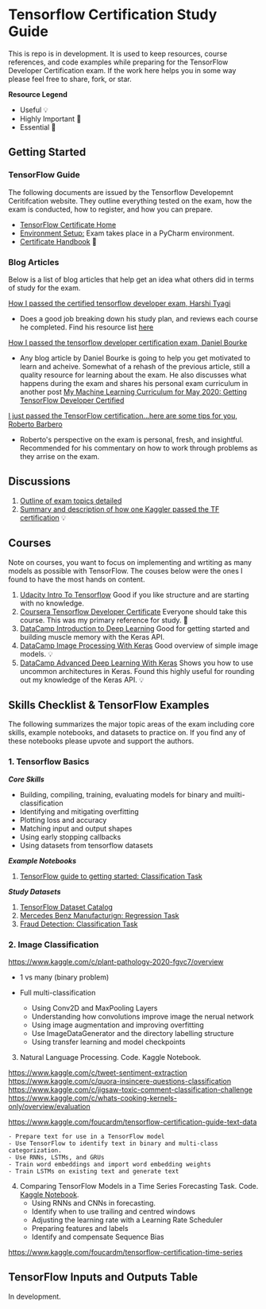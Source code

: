 # Tensorflow Certification Study Guide

This is repo is in development. It is used to keep resources, course references, and code examples while preparing for the TensorFlow Developer Certification exam. If the work here helps you in some way please feel free to share, fork, or star.

**Resource Legend**
- Useful            :bulb:
- Highly Important  :key:
- Essential         :star2:


## Getting Started

### TensorFlow Guide
The following documents are issued by the Tensorflow Developemnt Ceritifcation website. They outline everything tested on the exam, how the exam is conducted, how to register, and how you can prepare.
- [TensorFlow Certificate Home](https://www.tensorflow.org/certificate)
- [Environment Setup:](https://www.tensorflow.org/extras/cert/Setting_Up_TF_Developer_Certificate_Exam.pdf?authuser=4) Exam takes place in a PyCharm environment. 
- [Certificate Handbook](https://www.tensorflow.org/extras/cert/TF_Certificate_Candidate_Handbook.pdf) :star2:

### Blog Articles
Below is a list of blog articles that help get an idea what others did in terms of study for the exam.

[How I passed the certified tensorflow developer exam, Harshi Tyagi](https://www.freecodecamp.org/news/how-i-passed-the-certified-tensorflow-developer-exam/) 
- Does a good job breaking down his study plan, and reviews each course he completed. Find his resource list [here](https://www.notion.so/15049893501f4387893a5de0059ef8a5?v=9154c52a61494668b12802f157bce0d4)

[How I passed the tensorflow developer certification exam, Daniel Bourke](https://towardsdatascience.com/how-i-passed-the-tensorflow-developer-certification-exam-f5672a1eb641) 
- Any blog article by Daniel Bourke is going to help you get motivated to learn and acheive. Somewhat of a rehash of the previous article, still a quality resource for learning about the exam. He also discusses what happens during the exam and shares his personal exam curriculum in another post [My Machine Learning Curriculum for May 2020: Getting TensorFlow Developer Certified](https://www.mrdbourke.com/ml-study-may-2020/)

[I just passed the TensorFlow certification...here are some tips for you, Roberto Barbero](https://medium.com/@rbarbero/tensorflow-certification-tips-d1e0385668c8) 
- Roberto's perspective on the exam is personal, fresh, and insightful. Recommended for his commentary on how to work through problems as they arrise on the exam.

## Discussions
1. [Outline of exam topics detailed](https://www.kaggle.com/questions-and-answers/183715)
2. [Summary and description of how one Kaggler passed the TF certification](https://www.kaggle.com/questions-and-answers/196276) :bulb:

## Courses
Note on courses, you want to focus on implementing and wrtiting as many models as possible with TensorFlow. The couses below were the ones I found to have the most hands on content.

1. [Udacity Intro To Tensorflow](https://www.udacity.com/course/intro-to-tensorflow-for-deep-learning--ud187)
    Good if you like structure and are starting with no knowledge. 
2. [Coursera Tensorflow Developer Certificate](https://www.coursera.org/professional-certificates/tensorflow-in-practice)
    Everyone should take this course. This was my primary reference for study. :key:
3. [DataCamp Introduction to Deep Learning](https://www.datacamp.com/courses/introduction-to-deep-learning-with-keras)
    Good for getting started and building muscle memory with the Keras API.
4. [DataCamp Image Processing With Keras](https://www.datacamp.com/courses/image-processing-with-keras-in-python)
    Good overview of simple image models. :bulb:
5. [DataCamp Advanced Deep Learning With Keras](https://www.datacamp.com/courses/advanced-deep-learning-with-keras)
    Shows you how to use uncommon architectures in Keras. Found this highly useful for rounding out my knowledge of the Keras API. :bulb:
    
    
## Skills Checklist & TensorFlow Examples
The following summarizes the major topic areas of the exam including core skills, example notebooks, and datasets to practice on. If you find any of these notebooks please upvote and support the authors.

### 1. Tensorflow Basics
***Core Skills***
- Building, compiling, training, evaluating models for binary and muilti- classification
- Identifying and mitigating overfitting
- Plotting loss and accuracy
- Matching input and output shapes
- Using early stopping callbacks
- Using datasets from tensorflow datasets

***Example Notebooks***
1. [TensorFlow guide to getting started: Classification Task](https://www.kaggle.com/nicholasjhana/tensorflow-guide-to-getting-started)

***Study Datasets***
1. [TensorFlow Dataset Catalog](https://www.tensorflow.org/datasets/catalog/overview)
2. [Mercedes Benz Manufacturign: Regression Task](https://www.kaggle.com/c/mercedes-benz-greener-manufacturing/data)
3. [Fraud Detection: Classification Task](https://www.kaggle.com/c/talkingdata-adtracking-fraud-detection)

### 2. Image Classification

https://www.kaggle.com/c/plant-pathology-2020-fgvc7/overview
- 1 vs many (binary problem)
- Full multi-classification

    - Using Conv2D and MaxPooling Layers
    - Understanding how convolutions improve image the nerual network
    - Using image augmentation and improving overfitting
    - Use ImageDataGenerator and the directory labelling structure
    - Using transfer learning and model checkpoints
3. Natural Language Processing. Code. Kaggle Notebook.

https://www.kaggle.com/c/tweet-sentiment-extraction
https://www.kaggle.com/c/quora-insincere-questions-classification
https://www.kaggle.com/c/jigsaw-toxic-comment-classification-challenge
https://www.kaggle.com/c/whats-cooking-kernels-only/overview/evaluation



https://www.kaggle.com/foucardm/tensorflow-certification-guide-text-data


    - Prepare text for use in a TensorFlow model
    - Use TensorFlow to identify text in binary and multi-class categorization.
    - Use RNNs, LSTMs, and GRUs
    - Train word embeddings and import word embedding weights
    - Train LSTMs on existing text and generate text
4. Comparing TensorFlow Models in a Time Series Forecasting Task. Code. [Kaggle Notebook](https://www.kaggle.com/nicholasjhana/multi-variate-time-series-forecasting-tensorflow).
    - Using RNNs and CNNs in forecasting.
    - Identify when to use trailing and centred windows
    - Adjusting the learning rate with a Learning Rate Scheduler
    - Preparing features and labels
    - Identify and compensate Sequence Bias

https://www.kaggle.com/foucardm/tensorflow-certification-time-series


## TensorFlow Inputs and Outputs Table
In development.
